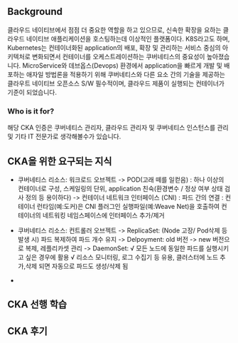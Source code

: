 ## Background
클라우드 네이티브에서 점점 더 중요한 역할을 하고 있으므로, 신속한 확장을 요하는 클라우드 네이티브 애플리케이션을 호스팅하는데 
이상적인 플랫폼이다. K8S라고도 하며, Kubernetes는 컨테이너화된 application의 배포, 확장 및 관리하는 서비스 중심의 아키텍처로 변화되면서 컨테이너를 오케스트레이션하는 쿠버네티스의 중요성이 높아졌습니다. MicroService와 데브옵스(Devops) 환경에서 application을 빠르게 개발 및 배포하는 애자일 방법론을 적용하기 위해 쿠버네티스와 다른 요소 간의 기술을 제공하는 클라우트 네이티브 오픈소스 S/W 필수적이며, 클라우드 제품이 실행되는 컨테이너가 기준이 되었습니다. 
### Who is it for?
해당 CKA 인증은 쿠버네티스 관리자, 클라우드 관리자 및 쿠버네티스 인스턴스를 관리 및 기타 IT 전문가로 생각해볼수가 있습니다.

## CKA을 위한 요구되는 지식
- 쿠버네티스 리소스: 워크로드 오브젝트
 -> POD(고래 떼를 일컫음) : 하나 이상의 컨테이너로 구성, 스케일링의 단위, application 친숙(환경변수 / 정상 여부 상태 검사 정의 등 용이하다)
 -> 컨테이너 네트워크 인터페이스 (CNI) : 파드 간의 연결
  : 컨테이너 런타임(예:도커)은 CNI 플러그인 실행파일(예:Weave Net)을 호출하여 컨테이너의 네트워킹 네임스페이스에 인터페이스 추가/제거

- 쿠버네티스 리소스: 컨트롤러 오브젝트
 -> ReplicaSet: (Node 고장/ Pod삭제 등 발생 시) 파드 복제하여 파드 개수 유지
 -> Delpoyment: old 버전 -> new 버전으로 복제, 레플리카셋 관리
 -> DaemonSet:
   √ 모든 노드에 동일한 파드를 실행시키고 싶은 경우에 활용
   √ 리소스 모니터링, 로그 수집기 등 유용, 클러스터에 노드 추가,삭제 되면 자동으로 파드도 생성/삭제 됨
-  

## CKA 선행 학습


## CKA 후기
